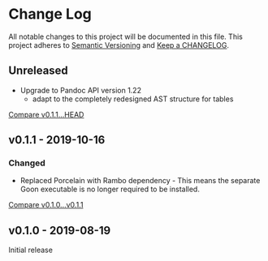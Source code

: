 # Change Log

All notable changes to this project will be documented in this file.
This project adheres to [Semantic Versioning](http://semver.org/) and
[Keep a CHANGELOG](http://keepachangelog.com).


## Unreleased

- Upgrade to Pandoc API version 1.22
  - adapt to the completely redesigned AST structure for tables

[Compare v0.1.1...HEAD](https://github.com/marcelotto/panpipe/compare/v0.1.1...HEAD)



## v0.1.1 - 2019-10-16

### Changed

- Replaced Porcelain with Rambo dependency - This means the separate Goon 
  executable is no longer required to be installed.

[Compare v0.1.0...v0.1.1](https://github.com/marcelotto/panpipe/compare/v0.1.0...v0.1.1)



## v0.1.0 - 2019-08-19

Initial release
